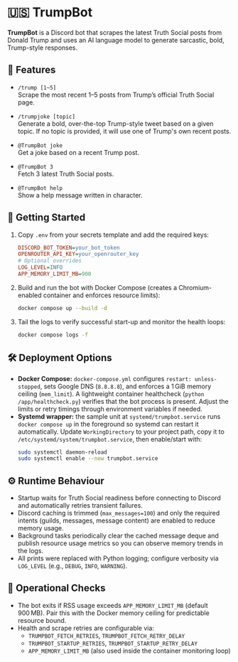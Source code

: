 # 🇺🇸 TrumpBot

**TrumpBot** is a Discord bot that scrapes the latest Truth Social posts from Donald Trump and uses an AI language model to generate sarcastic, bold, Trump-style responses.

## 🧠 Features

- `/trump [1~5]`  
  Scrape the most recent 1–5 posts from Trump’s official Truth Social page.

- `/trumpjoke [topic]`  
  Generate a bold, over-the-top Trump-style tweet based on a given topic. If no topic is provided, it will use one of Trump's own recent posts.

- `@TrumpBot joke`  
  Get a joke based on a recent Trump post.

- `@TrumpBot 3`  
  Fetch 3 latest Truth Social posts.

- `@TrumpBot help`  
  Show a help message written in character.

## 🚀 Getting Started

1. Copy `.env` from your secrets template and add the required keys:
   ```ini
   DISCORD_BOT_TOKEN=your_bot_token
   OPENROUTER_API_KEY=your_openrouter_key
   # Optional overrides
   LOG_LEVEL=INFO
   APP_MEMORY_LIMIT_MB=900
   ```
2. Build and run the bot with Docker Compose (creates a Chromium-enabled container and enforces resource limits):
   ```bash
   docker compose up --build -d
   ```
3. Tail the logs to verify successful start-up and monitor the health loops:
   ```bash
   docker compose logs -f
   ```

## 🛠 Deployment Options

- **Docker Compose:** `docker-compose.yml` configures `restart: unless-stopped`, sets Google DNS (`8.8.8.8`), and enforces a 1 GiB memory ceiling (`mem_limit`). A lightweight container healthcheck (`python /app/healthcheck.py`) verifies that the bot process is present. Adjust the limits or retry timings through environment variables if needed.
- **Systemd wrapper:** the sample unit at `systemd/trumpbot.service` runs `docker compose up` in the foreground so systemd can restart it automatically. Update `WorkingDirectory` to your project path, copy it to `/etc/systemd/system/trumpbot.service`, then enable/start with:
  ```bash
  sudo systemctl daemon-reload
  sudo systemctl enable --now trumpbot.service
  ```

## ⚙️ Runtime Behaviour

- Startup waits for Truth Social readiness before connecting to Discord and automatically retries transient failures.
- Discord caching is trimmed (`max_messages=100`) and only the required intents (guilds, messages, message content) are enabled to reduce memory usage.
- Background tasks periodically clear the cached message deque and publish resource usage metrics so you can observe memory trends in the logs.
- All prints were replaced with Python logging; configure verbosity via `LOG_LEVEL` (e.g., `DEBUG`, `INFO`, `WARNING`).

## 🧪 Operational Checks

- The bot exits if RSS usage exceeds `APP_MEMORY_LIMIT_MB` (default 900 MB). Pair this with the Docker memory ceiling for predictable resource bound.
- Health and scrape retries are configurable via:
  - `TRUMPBOT_FETCH_RETRIES`, `TRUMPBOT_FETCH_RETRY_DELAY`
  - `TRUMPBOT_STARTUP_RETRIES`, `TRUMPBOT_STARTUP_RETRY_DELAY`
  - `APP_MEMORY_LIMIT_MB` (also used inside the container monitoring loop)
